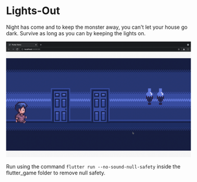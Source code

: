 # Lights-Out
Night has come and to keep the monster away, you can't let your house go dark. Survive as long as you can by keeping the lights on.

![caption](preview.gif)

Run using the command `flutter run --no-sound-null-safety` inside the flutter_game folder to remove null safety.
